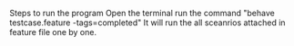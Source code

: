 Steps to run the program
Open the terminal
run the command "behave testcase.feature -tags=completed"
It will run the all sceanrios attached in feature file one by one.
